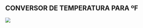## CONVERSOR DE TEMPERATURA PARA ºF

<img src="https://github.com/darleyleal98/conversor-de-temperatura-fahrenheit/assets/132721098/a88307d8-acf0-464d-8137-15b2626e4c6f"> </img>
